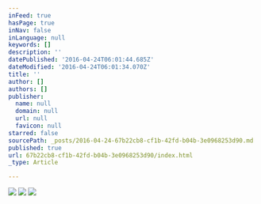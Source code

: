 ```yaml
---
inFeed: true
hasPage: true
inNav: false
inLanguage: null
keywords: []
description: ''
datePublished: '2016-04-24T06:01:44.685Z'
dateModified: '2016-04-24T06:01:34.070Z'
title: ''
author: []
authors: []
publisher:
  name: null
  domain: null
  url: null
  favicon: null
starred: false
sourcePath: _posts/2016-04-24-67b22cb8-cf1b-42fd-b04b-3e0968253d90.md
published: true
url: 67b22cb8-cf1b-42fd-b04b-3e0968253d90/index.html
_type: Article

---
```

![](https://the-grid-user-content.s3-us-west-2.amazonaws.com/32b060b0-5d66-466d-a0b4-1ed2fd56ef72.jpg)
![](https://the-grid-user-content.s3-us-west-2.amazonaws.com/124095cd-ce74-4c35-9eef-f7a9b1be91db.jpg)
![](https://the-grid-user-content.s3-us-west-2.amazonaws.com/8a231de9-5044-4919-ae49-abee489af851.jpg)